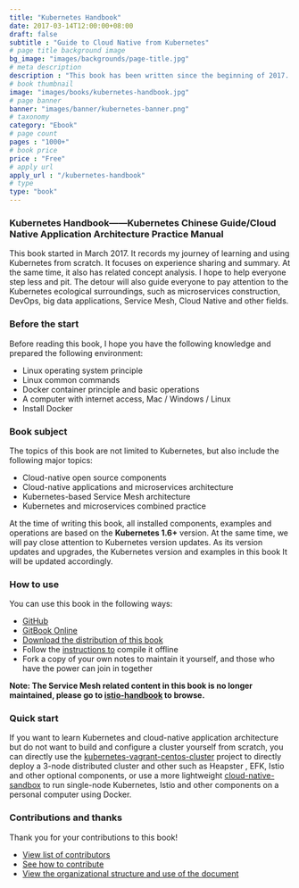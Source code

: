```yaml
---
title: "Kubernetes Handbook"
date: 2017-03-14T12:00:00+08:00
draft: false
subtitle : "Guide to Cloud Native from Kubernetes"
# page title background image
bg_image: "images/backgrounds/page-title.jpg"
# meta description
description : "This book has been written since the beginning of 2017. It has compiled more than 200,000 words in nearly two years, and summarizes my learning experience."
# book thumbnail
image: "images/books/kubernetes-handbook.jpg"
# page banner
banner: "images/banner/kubernetes-banner.png"
# taxonomy
category: "Ebook"
# page count
pages : "1000+"
# book price
price : "Free"
# apply url
apply_url : "/kubernetes-handbook"
# type
type: "book"
---
```


### Kubernetes Handbook——Kubernetes Chinese Guide/Cloud Native Application Architecture Practice Manual

This book started in March 2017. It records my journey of learning and using Kubernetes from scratch. It focuses on experience sharing and summary. At the same time, it also has related concept analysis. I hope to help everyone step less and pit. The detour will also guide everyone to pay attention to the Kubernetes ecological surroundings, such as microservices construction, DevOps, big data applications, Service Mesh, Cloud Native and other fields.

### Before the start

Before reading this book, I hope you have the following knowledge and prepared the following environment:

- Linux operating system principle
- Linux common commands
- Docker container principle and basic operations
- A computer with internet access, Mac / Windows / Linux
- Install Docker

### Book subject

The topics of this book are not limited to Kubernetes, but also include the following major topics:

- Cloud-native open source components
- Cloud-native applications and microservices architecture
- Kubernetes-based Service Mesh architecture
- Kubernetes and microservices combined practice

At the time of writing this book, all installed components, examples and operations are based on the **Kubernetes 1.6+** version. At the same time, we will pay close attention to Kubernetes version updates. As its version updates and upgrades, the Kubernetes version and examples in this book It will be updated accordingly.

### How to use

You can use this book in the following ways:

- [GitHub](https://github.com/rootsongjc/kubernetes-handbook)
- [GitBook Online](https://jimmysong.io/kubernetes-handbook/)
- [Download the distribution of this book](https://github.com/rootsongjc/kubernetes-handbook/releases)
- Follow the [instructions to](https://github.com/rootsongjc/kubernetes-handbook/blob/master/CODE_OF_CONDUCT.md) compile it offline
- Fork a copy of your own notes to maintain it yourself, and those who have the power can join in together

**Note: The Service Mesh related content in this book is no longer maintained, please go to [istio-handbook](https://www.servicemesher.com/istio-handbook) to browse.**

### Quick start

If you want to learn Kubernetes and cloud-native application architecture but do not want to build and configure a cluster yourself from scratch, you can directly use the [kubernetes-vagrant-centos-cluster](https://github.com/rootsongjc/kubernetes-vagrant-centos-cluster) project to directly deploy a 3-node distributed cluster and other such as Heapster , EFK, Istio and other optional components, or use a more lightweight [cloud-native-sandbox](https://github.com/rootsongjc/cloud-native-sandbox) to run single-node Kubernetes, Istio and other components on a personal computer using Docker.

### Contributions and thanks

Thank you for your contributions to this book!

- [View list of contributors](https://github.com/rootsongjc/kubernetes-handbook/graphs/contributors)
- [See how to contribute](https://github.com/rootsongjc/kubernetes-handbook/blob/master/CONTRIBUTING.md)
- [View the organizational structure and use of the document](https://github.com/rootsongjc/kubernetes-handbook/blob/master/CODE_OF_CONDUCT.md)
